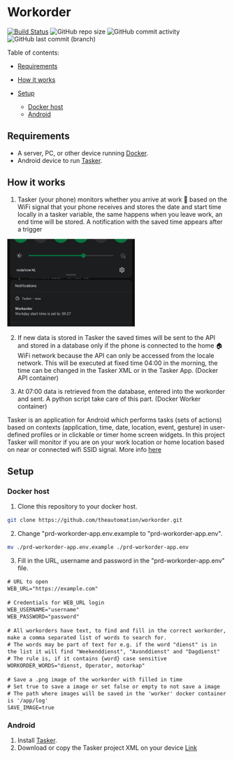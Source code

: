 # Workorder

[![Build Status](https://drone.theautomation.nl/api/badges/theautomation/workorder/status.svg)](https://drone.theautomation.nl/theautomation/workorder)
![GitHub repo size](https://img.shields.io/github/repo-size/theautomation/workorder?logo=Github)
![GitHub commit activity](https://img.shields.io/github/commit-activity/y/theautomation/workorder?logo=github)
![GitHub last commit (branch)](https://img.shields.io/github/last-commit/theautomation/workorder/main?logo=github)

Table of contents:

- [Requirements](#Requirements)

- [How it works](#How-it-works)

- [Setup](#Setup)
  - [Docker host](#Docker-host)
  - [Android](#Android)

## Requirements

- A server, PC, or other device running [Docker](https://www.docker.com/).
- Android device to run [Tasker](https://play.google.com/store/apps/details?id=net.dinglisch.android.taskerm).

## How it works

1. Tasker (your phone) monitors whether you arrive at work :office: based on the WiFi signal that your phone receives and stores the date and start time locally in a tasker variable, the same happens when you leave work, an end time will be stored. A notification with the saved time appears after a trigger

<img src="https://github.com/theautomation/workorder/blob/951f223d4b21501b629758aaaa5f81fd2cefe7a4/images/starttime.jpg" height="200">

2. If new data is stored in Tasker the saved times will be sent to the API and stored in a database only if the phone is connected to the home :house: WiFi network because the API can only be accessed from the locale network. This will be executed at fixed time 04:00 in the morning, the time can be changed in the Tasker XML or in the Tasker App. (Docker API container)

3. At 07:00 data is retrieved from the database, entered into the workorder and sent. A python script take care of this part. (Docker Worker container)

Tasker is an application for Android which performs tasks (sets of actions) based on contexts (application, time, date, location, event, gesture) in user-defined profiles or in clickable or timer home screen widgets.
In this project Tasker will monitor if you are on your work location or home location based on near or connected wifi SSID signal. More info [here](https://tasker.joaoapps.com/)

## Setup

### Docker host

1. Clone this repository to your docker host.

```bash
git clone https://github.com/theautomation/workorder.git
```

2. Change "prd-workorder-app.env.example to "prd-workorder-app.env".

```bash
mv ./prd-workorder-app.env.example ./prd-workorder-app.env
```

3. Fill in the URL, username and password in the "prd-workorder-app.env" file.

```dosini
# URL to open
WEB_URL="https://example.com"

# Credentials for WEB_URL login
WEB_USERNAME="username"
WEB_PASSWORD="password"

# All workorders have text, to find and fill in the correct workorder, make a comma separated list of words to search for.
# The words may be part of text for e.g. if the word "dienst" is in the list it will find "Weekenddienst", "Avonddienst" and "Dagdienst"
# The rule is, if it contains {word} case sensitive
WORKORDER_WORDS="dienst, Operator, motorkap"

# Save a .png image of the workorder with filled in time
# Set true to save a image or set false or empty to not save a image
# The path where images will be saved in the 'worker' docker container is '/app/log'
SAVE_IMAGE=true
```

### Android

1. Install [Tasker](https://play.google.com/store/apps/details?id=net.dinglisch.android.taskerm).
2. Download or copy the Tasker project XML on your device [Link](https://github.com/theautomation/workorder/blob/338ae2deb2da5e7adcc8147920e9896fe62d7ce7/tasker/workday.prj.xml)
